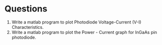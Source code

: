 # Questions
1. Write a matlab program to plot Photodiode Voltage-Current (V-I) Characteristics.
2. Write a matlab program to plot the Power - Current graph for InGaAs pin photodiode.

